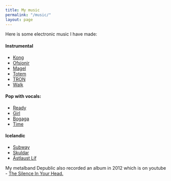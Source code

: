 ```yaml
---
title: My music
permalink: "/music/"
layout: page
---
```


Here is some electronic music I have made:

#### Instrumental

  * [Kong](/mp3/Kong.mp3)
  * [Ofsjonir](/mp3/Ofsjonir.mp3)
  * [Magel](/mp3/Magela.mp3)
  * [Totem](/mp3/Totem.mp3)
  * [TRON](/mp3/TRON.mp3)
  * [Walk](/mp3/Walk.mp3)

#### Pop with vocals:
  * [Ready](/mp3/Ready.mp3)
  * [Girl](/mp3/Girl.mp3)
  * [Bogaga](/mp3/Bogaga.mp3)
  * [Time](/mp3/Time.mp3)

#### Icelandic
  * [Subway](/mp3/Subway.mp3)
  * [Skuldar](/mp3/Skuldar.mp3)
  * [Ástlaust Líf](/mp3/AstlaustLif.mp3)



My metalband Depublic also recorded an album in 2012 which is on youtube - [The Silence In Your Head.](https://www.youtube.com/playlist?list=PLqk4VryX8RVrl27dEd91rj1gl9fCWycNf)

